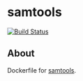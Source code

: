 samtools
========

[![Build Status](https://travis-ci.org/ddiez/samtools.svg?branch=master)](https://travis-ci.org/ddiez/samtools)

## About

Dockerfile for [samtools](https://github.com/samtools).
